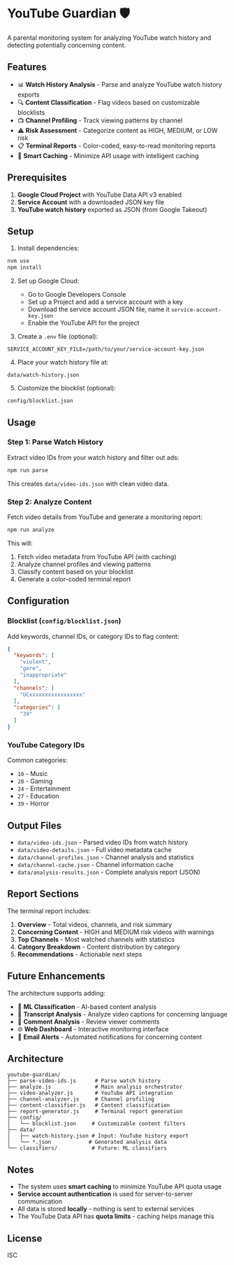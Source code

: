 # YouTube Guardian 🛡️

A parental monitoring system for analyzing YouTube watch history and detecting potentially concerning content.

## Features

- 📊 **Watch History Analysis** - Parse and analyze YouTube watch history exports
- 🔍 **Content Classification** - Flag videos based on customizable blocklists
- 📺 **Channel Profiling** - Track viewing patterns by channel
- ⚠️ **Risk Assessment** - Categorize content as HIGH, MEDIUM, or LOW risk
- 📋 **Terminal Reports** - Color-coded, easy-to-read monitoring reports
- 💾 **Smart Caching** - Minimize API usage with intelligent caching

## Prerequisites

1. **Google Cloud Project** with YouTube Data API v3 enabled
2. **Service Account** with a downloaded JSON key file
3. **YouTube watch history** exported as JSON (from Google Takeout)

## Setup

1. Install dependencies:
```bash
nvm use
npm install
```

2. Set up Google Cloud:
   - Go to Google Developers Console
   - Set up a Project and add a service account with a key
   - Download the service account JSON file, name it `service-account-key.json`
   - Enable the YouTube API for the project

3. Create a `.env` file (optional):
```env
SERVICE_ACCOUNT_KEY_FILE=/path/to/your/service-account-key.json
```

4. Place your watch history file at:
```
data/watch-history.json
```

5. Customize the blocklist (optional):
```
config/blocklist.json
```

## Usage

### Step 1: Parse Watch History
Extract video IDs from your watch history and filter out ads:
```bash
npm run parse
```

This creates `data/video-ids.json` with clean video data.

### Step 2: Analyze Content
Fetch video details from YouTube and generate a monitoring report:
```bash
npm run analyze
```

This will:
1. Fetch video metadata from YouTube API (with caching)
2. Analyze channel profiles and viewing patterns
3. Classify content based on your blocklist
4. Generate a color-coded terminal report

## Configuration

### Blocklist (`config/blocklist.json`)

Add keywords, channel IDs, or category IDs to flag content:

```json
{
  "keywords": [
    "violent",
    "gore",
    "inappropriate"
  ],
  "channels": [
    "UCxxxxxxxxxxxxxxxxx"
  ],
  "categories": [
    "39"
  ]
}
```

### YouTube Category IDs

Common categories:
- `10` - Music
- `20` - Gaming
- `24` - Entertainment
- `27` - Education
- `39` - Horror

## Output Files

- `data/video-ids.json` - Parsed video IDs from watch history
- `data/video-details.json` - Full video metadata cache
- `data/channel-profiles.json` - Channel analysis and statistics
- `data/channel-cache.json` - Channel information cache
- `data/analysis-results.json` - Complete analysis report (JSON)

## Report Sections

The terminal report includes:

1. **Overview** - Total videos, channels, and risk summary
2. **Concerning Content** - HIGH and MEDIUM risk videos with warnings
3. **Top Channels** - Most watched channels with statistics
4. **Category Breakdown** - Content distribution by category
5. **Recommendations** - Actionable next steps

## Future Enhancements

The architecture supports adding:

- 🤖 **ML Classification** - AI-based content analysis
- 📝 **Transcript Analysis** - Analyze video captions for concerning language
- 💬 **Comment Analysis** - Review viewer comments
- 🌐 **Web Dashboard** - Interactive monitoring interface
- 📧 **Email Alerts** - Automated notifications for concerning content

## Architecture

```
youtube-guardian/
├── parse-video-ids.js      # Parse watch history
├── analyze.js              # Main analysis orchestrator
├── video-analyzer.js       # YouTube API integration
├── channel-analyzer.js     # Channel profiling
├── content-classifier.js   # Content classification
├── report-generator.js     # Terminal report generation
├── config/
│   └── blocklist.json     # Customizable content filters
├── data/
│   ├── watch-history.json # Input: YouTube history export
│   └── *.json            # Generated analysis data
└── classifiers/           # Future: ML classifiers
```

## Notes

- The system uses **smart caching** to minimize YouTube API quota usage
- **Service account authentication** is used for server-to-server communication
- All data is stored **locally** - nothing is sent to external services
- The YouTube Data API has **quota limits** - caching helps manage this

## License

ISC
